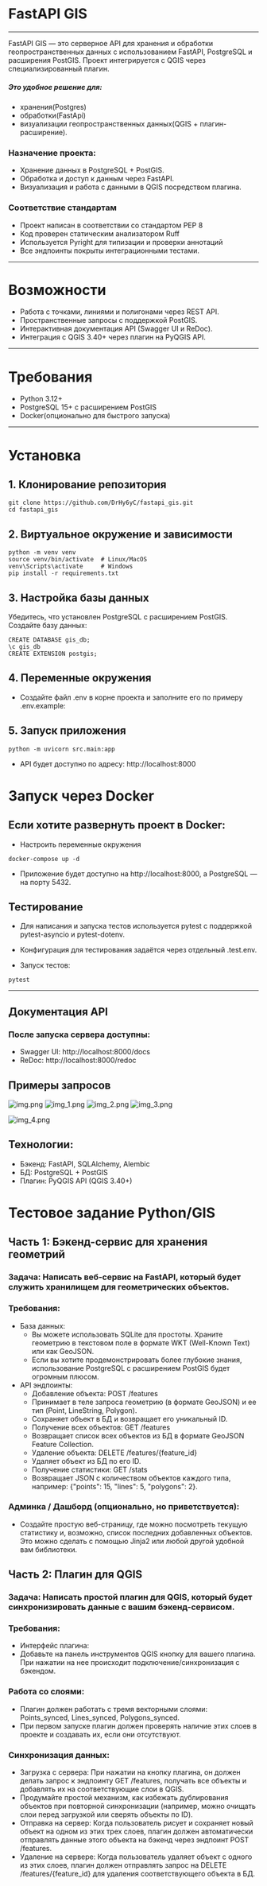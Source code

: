 # FastAPI GIS
***
FastAPI GIS — это серверное API для хранения и обработки геопространственных данных с использованием FastAPI, PostgreSQL и расширения PostGIS. Проект интегрируется с QGIS через специализированный плагин.
##### Это удобное решение для:
- хранения(Postgres)
- обработки(FastApi) 
- визуализации геопространственных данных(QGIS + плагин-расширение).
### Назначение проекта:
- Хранение данных в PostgreSQL + PostGIS.
- Обработка и доступ к данным через FastAPI.
- Визуализация и работа с данными в QGIS посредством плагина.

### Соответствие стандартам
- Проект написан в соответствии со стандартом PEP 8
- Код проверен статическим анализатором Ruff
- Используется Pyright для типизации и проверки аннотаций
- Все эндпоинты покрыты интеграционными тестами.

***
# Возможности
- Работа с точками, линиями и полигонами через REST API.
- Пространственные запросы с поддержкой PostGIS.
- Интерактивная документация API (Swagger UI и ReDoc).
- Интеграция с QGIS 3.40+ через плагин на PyQGIS API.
***

# Требования
- Python 3.12+
- PostgreSQL 15+ с расширением PostGIS
- Docker(опционально для быстрого запуска)
***
# Установка

## 1. Клонирование репозитория
    git clone https://github.com/DrHy6yC/fastapi_gis.git
    cd fastapi_gis

## 2. Виртуальное окружение и зависимости
    python -m venv venv
    source venv/bin/activate  # Linux/MacOS
    venv\Scripts\activate     # Windows
    pip install -r requirements.txt
## 3. Настройка базы данных
Убедитесь, что установлен PostgreSQL с расширением PostGIS. Создайте базу данных:
``````
CREATE DATABASE gis_db;
\c gis_db
CREATE EXTENSION postgis;
``````
## 4. Переменные окружения
- Создайте файл .env в корне проекта и заполните его по примеру .env.example:

## 5. Запуск приложения
    python -m uvicorn src.main:app
- API будет доступно по адресу: http://localhost:8000


# Запуск через Docker
## Если хотите развернуть проект в Docker:
- Настроить переменные окружения
``````
docker-compose up -d
``````
- Приложение будет доступно на http://localhost:8000, а PostgreSQL — на порту 5432.

## Тестирование
- Для написания и запуска тестов используется pytest с поддержкой pytest-asyncio и  pytest-dotenv.

- Конфигурация для тестирования задаётся через отдельный .test.env. 
- Запуск тестов:
`````
pytest
`````
***
## Документация API
### После запуска сервера доступны:
- Swagger UI: http://localhost:8000/docs
- ReDoc: http://localhost:8000/redoc
## Примеры запросов
  ![img.png](img.png)
![img_1.png](img_1.png)
![img_2.png](img_2.png)
![img_3.png](img_3.png)

![img_4.png](img_4.png)

## Технологии:
- Бэкенд: FastAPI, SQLAlchemy, Alembic
- БД: PostgreSQL + PostGIS
- Плагин: PyQGIS API (QGIS 3.40+)

# Тестовое задание Python/GIS

## Часть 1: Бэкенд-сервис для хранения геометрий
### Задача: Написать веб-сервис на FastAPI, который будет служить хранилищем для геометрических объектов.
### Требования:
- База данных:
  - Вы можете использовать SQLite для простоты. Храните геометрию в текстовом поле в формате WKT (Well-Known Text) или как GeoJSON.
  - Если вы хотите продемонстрировать более глубокие знания, использование PostgreSQL с расширением PostGIS будет огромным плюсом.
- API эндпоинты:
  - Добавление объекта: POST /features
  - Принимает в теле запроса геометрию (в формате GeoJSON) и ее тип (Point, LineString, Polygon).
  - Сохраняет объект в БД и возвращает его уникальный ID.
  - Получение всех объектов: GET /features
  - Возвращает список всех объектов из БД в формате GeoJSON Feature Collection.
  - Удаление объекта: DELETE /features/{feature_id}
  - Удаляет объект из БД по его ID.
  - Получение статистики: GET /stats
  - Возвращает JSON с количеством объектов каждого типа, например: {"points": 15, "lines": 5, "polygons": 2}.
### Админка / Дашборд (опционально, но приветствуется):
  - Создайте простую веб-страницу, где можно посмотреть текущую статистику и, возможно, список последних добавленных объектов. Это можно сделать с помощью Jinja2 или любой другой удобной вам библиотеки.

## Часть 2: Плагин для QGIS
### Задача: Написать простой плагин для QGIS, который будет синхронизировать данные с вашим бэкенд-сервисом.
### Требования:
 - Интерфейс плагина:
  - Добавьте на панель инструментов QGIS кнопку для вашего плагина. При нажатии на нее происходит подключение/синхронизация с бэкендом.
### Работа со слоями:
  - Плагин должен работать с тремя векторными слоями: Points_synced, Lines_synced, Polygons_synced.
  - При первом запуске плагин должен проверять наличие этих слоев в проекте и создавать их, если они отсутствуют.
### Синхронизация данных:
  - Загрузка с сервера: При нажатии на кнопку плагина, он должен делать запрос к эндпоинту GET /features, получать все объекты и добавлять их на соответствующие слои в QGIS.
  - Продумайте простой механизм, как избежать дублирования объектов при повторной синхронизации (например, можно очищать слои перед загрузкой или сверять объекты по ID).
  - Отправка на сервер: Когда пользователь рисует и сохраняет новый объект на одном из этих трех слоев, плагин должен автоматически отправлять данные этого объекта на бэкенд через эндпоинт POST /features.
  - Удаление на сервере: Когда пользователь удаляет объект с одного из этих слоев, плагин должен отправлять запрос на DELETE /features/{feature_id} для удаления соответствующего объекта в БД.

